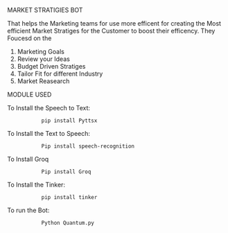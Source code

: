 MARKET STRATIGIES BOT 



That helps the Marketing teams for use more efficent for creating the Most efficient Market Stratiges for the Customer to boost their efficency.
They Foucesd on the 
   1. Marketing Goals
   2. Review your Ideas
   3. Budget Driven Stratiges 
   4. Tailor Fit for different Industry
   5. Market Reasearch


MODULE USED 

To Install the Speech to Text:

               pip install Pyttsx

To Install the Text to Speech:

               Pip install speech-recognition

To Install Groq 

               Pip install Groq

To Install the Tinker:

               pip install tinker

To run the Bot:

               Python Quantum.py
